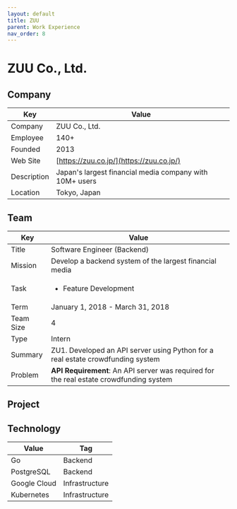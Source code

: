 ```yaml
---
layout: default
title: ZUU
parent: Work Experience
nav_order: 8
---
```


# ZUU Co., Ltd.

## Company

| Key         | Value                                                 |
| ----------- | ----------------------------------------------------- |
| Company     | ZUU Co., Ltd.                                         |
| Employee    | 140+                                                  |
| Founded     | 2013                                                  |
| Web Site    | [https://zuu.co.jp/](https://zuu.co.jp/)     |
| Description | Japan's largest financial media company with 10M+ users |
| Location    | Tokyo, Japan                                          |

## Team

<table>
  <thead>
    <tr>
      <th>Key</th>
      <th>Value</th>
    </tr>
  </thead>
  <tbody>
    <tr>
      <td>Title</td>
      <td>Software Engineer (Backend)</td>
    </tr>
    <tr>
      <td>Mission</td>
      <td>Develop a backend system of the largest financial media</td>
    </tr>
    <tr>
      <td>Task</td>
      <td><ul><li>Feature Development</li></ul></td>
    </tr>
    <tr>
      <td>Term</td>
      <td>January 1, 2018 - March 31, 2018</td>
    </tr>
    <tr>
      <td>Team Size</td>
      <td>4</td>
    </tr>
    <tr>
      <td>Type</td>
      <td>Intern</td>
    </tr>
    <tr>
      <td>Summary</td>
      <td>ZU1. Developed an API server using Python for a real estate crowdfunding system</td>
    </tr>
    <tr>
      <td>Problem</td>
      <td><strong>API Requirement</strong>: An API server was required for the real estate crowdfunding system</td>
    </tr>
  </tbody>
</table>

## Project

## Technology

| Value        | Tag            |
| ------------ | -------------- |
| Go           | Backend        |
| PostgreSQL   | Backend        |
| Google Cloud | Infrastructure |
| Kubernetes   | Infrastructure | 